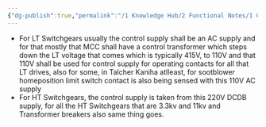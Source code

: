 ```yaml
---
{"dg-publish":true,"permalink":"/1 Knowledge Hub/2 Functional Notes/1 Career Notes/2 General Technical Notes/2 Power Plant Systems/Electrical Schemes and Systems/Control supply to LT & HT Switchgears/","noteIcon":""}
---
```


- For LT Switchgears usually the control supply shall be an AC supply and for that mostly that MCC shall have a control transformer which steps down the LT voltage that comes which is typically 415V, to 110V and that 110V shall be used for control supply for operating contacts for all that LT drives, also for some, in Talcher Kaniha atlleast, for sootblower homeposition limit switch contact is also being sensed with this 110V AC supply
- For HT Switchgears, the control supply is taken from this 220V DCDB supply, for all the HT Switchgears that are 3.3kv and 11kv and Transformer breakers also same thing goes.